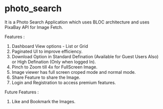 # photo_search

It is a Photo Search Application which uses BLOC architecture and uses PixaBay API for Image Fetch.

Features : 

1. Dashboard View options - List or Grid
2. Paginated UI to improve efficiency.
3. Download Option in Standard Defination (Available for Guest Users Also) or High Defination (Only when logged In).
4. Pinch to Zoom till 4x for FullScreen Image.
5. Image viewer has full screen croped mode and normal mode.
6. Share Feature to share the Image.
7. Login and Registration to access premium features.

Future Features : 

1. Like and Bookmark the Images.
